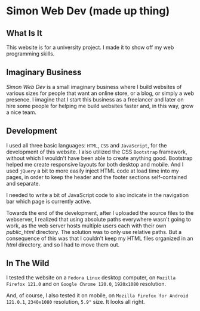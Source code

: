 # Simon Web Dev (made up thing)

## What Is It

This website is for a university project. I made it to show off my web programming skills.

## Imaginary Business

*Simon Web Dev* is a small imaginary business where I build websites of various sizes for people that want an online
store, or a blog, or simply a web presence. I imagine that I start this business as a freelancer and later on
hire some people for helping me build websites faster and, in this way, grow a nice team.

## Development

I used all three basic languages: `HTML`, `CSS` and `JavaScript`, for the development of this website. I also
utilized the CSS `Bootstrap` framework, without which I wouldn't have been able to create anything good. Bootstrap
helped me create responsive layouts for both desktop and mobile. And I used `jQuery` a bit to more easily inject
HTML code at load time into my pages, in order to keep the header and the footer sections self-contained and separate.

I needed to write a bit of JavaScript code to also indicate in the navigation bar which page is currently active.

Towards the end of the development, after I uploaded the source files to the webserver, I realized that using absolute
paths everywhere wasn't going to work, as the web server hosts multiple users each with their own *public_html*
directory. The solution was to only use relative paths. But a consequence of this was that I couldn't keep my HTML
files organized in an *html* directory, and so I had to move them out.

## In The Wild

I tested the website on a `Fedora Linux` desktop computer, on `Mozilla Firefox 121.0` and on `Google Chrome 120.0`,
`1920x1080` resolution.

And, of course, I also tested it on mobile, on `Mozilla Firefox for Android 121.0.1`, `2340x1080` resolution,
`5.9"` size. It looks all right.
